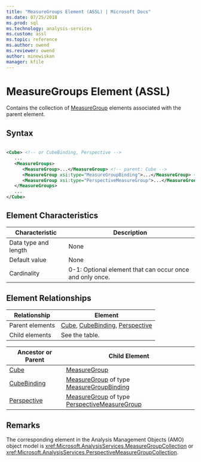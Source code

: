 ```yaml
---
title: "MeasureGroups Element (ASSL) | Microsoft Docs"
ms.date: 07/25/2018
ms.prod: sql
ms.technology: analysis-services
ms.custom: assl
ms.topic: reference
ms.author: owend
ms.reviewer: owend
author: minewiskan
manager: kfile
---
```

# MeasureGroups Element (ASSL)

  Contains the collection of [MeasureGroup](objects/measuregroup-element-assl.md) elements associated with the parent element.  
  
## Syntax  
  
```xml  
  
<Cube> <!-- or CubeBinding, Perspective -->  
   ...  
   <MeasureGroups>  
      <MeasureGroup>...</MeasureGroup> <!-- parent: Cube -->  
      <MeasureGroup xsi:type="MeasureGroupBinding">...</MeasureGroup> <!-- parent: CubeBinding -->  
      <MeasureGroup xsi:type="PerspectiveMeasureGroup">...</MeasureGroup> <!-- parent: Perspective -->  
   </MeasureGroups>  
   ...  
</Cube>  
```  
  
## Element Characteristics  
  
|Characteristic|Description|  
|--------------------|-----------------|  
|Data type and length|None|  
|Default value|None|  
|Cardinality|0-1: Optional element that can occur once and only once.|  
  
## Element Relationships  
  
|Relationship|Element|  
|------------------|-------------|  
|Parent elements|[Cube](objects/cube-element-assl.md), [CubeBinding](data-type/cubebinding-data-type-out-of-line-assl.md), [Perspective](objects/perspective-element-assl.md)|  
|Child elements|See the table.|  
  
|Ancestor or Parent|Child Element|  
|------------------------|-------------------|  
|[Cube](objects/cube-element-assl.md)|[MeasureGroup](objects/measuregroup-element-assl.md)|  
|[CubeBinding](data-type/cubebinding-data-type-out-of-line-assl.md)|[MeasureGroup](objects/measuregroup-element-assl.md) of type [MeasureGroupBinding](data-type/measuregroupbinding-data-type-assl.md)|  
|[Perspective](objects/perspective-element-assl.md)|[MeasureGroup](objects/measuregroup-element-assl.md) of type [PerspectiveMeasureGroup](data-type/perspectivemeasuregroup-data-type-assl.md)|  
  
## Remarks  
 The corresponding element in the Analysis Management Objects (AMO) object model is <xref:Microsoft.AnalysisServices.MeasureGroupCollection> or <xref:Microsoft.AnalysisServices.PerspectiveMeasureGroupCollection>.  

